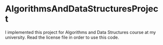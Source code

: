 # AlgorithmsAndDataStructuresProject
I implemented this project for Algorithms and Data Structures course at my university.
Read the license file in order to use this code.
